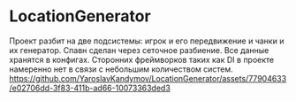 # LocationGenerator
Проект разбит на две подсистемы: игрок и его передвижение и чанки и их генератор. Спавн сделан через сеточное разбиение. Все данные хранятся в конфигах. Сторонних фреймворков таких как DI в проекте намеренно нет в связи с небольшим количеством систем.
https://github.com/YaroslavKandymov/LocationGenerator/assets/77904633/e02706dd-3f83-411b-ad66-10073363ded3
